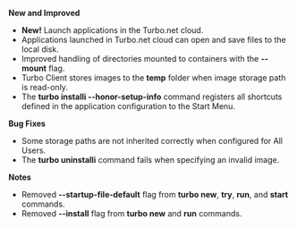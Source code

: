 **New and Improved**

- **New!** Launch applications in the Turbo.net cloud.
- Applications launched in Turbo.net cloud can open and save files to the local disk.
- Improved handling of directories mounted to containers with the **--mount** flag.
- Turbo Client stores images to the **temp** folder when image storage path is read-only.
- The **turbo installi --honor-setup-info** command registers all shortcuts defined in the application configuration to the Start Menu.

**Bug Fixes**

- Some storage paths are not inherited correctly when configured for All Users.
- The **turbo uninstalli** command fails when specifying an invalid image.

**Notes**

- Removed **--startup-file-default** flag from **turbo new**, **try**, **run**, and **start** commands.
- Removed **--install** flag from **turbo new** and **run** commands.



